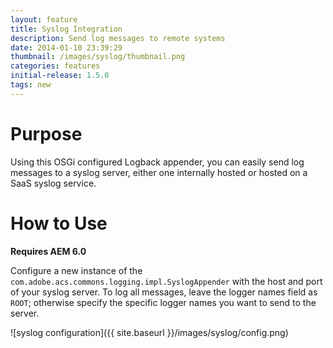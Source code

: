 ```yaml
---
layout: feature
title: Syslog Integration
description: Send log messages to remote systems
date: 2014-01-10 23:39:29
thumbnail: /images/syslog/thumbnail.png
categories: features
initial-release: 1.5.0
tags: new
---
```


# Purpose

Using this OSGi configured Logback appender, you can easily send log messages to a syslog server, either one internally hosted or hosted on a SaaS syslog service.

# How to Use

**Requires AEM 6.0**

Configure a new instance of the `com.adobe.acs.commons.logging.impl.SyslogAppender` with the host and port of your syslog server. To log all messages, leave the logger names field as `ROOT`; otherwise specify the specific logger names you want to send to the server.

![syslog configuration]({{ site.baseurl }}/images/syslog/config.png)
